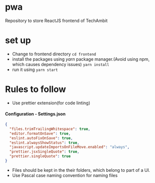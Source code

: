 # pwa
Repository to store ReactJS frontend of TechAmbit

# set up
- Change to frontend directory
	`cd frontend`
- install the packages using *yarn* package manager.(Avoid using npm, which causes dependency issues)
	`yarn install`
- run it using
 `yarn start`
 

# Rules to follow
- Use prettier extension(for code linting)
#### Configuration - Settings.json

```json
{
  "files.trimTrailingWhitespace": true,
  "editor.formatOnSave": true,
  "eslint.autoFixOnSave": true,
  "eslint.alwaysShowStatus": true,
  "javascript.updateImportsOnFileMove.enabled": "always",
  "prettier.jsxSingleQuote": true,
  "prettier.singleQuote": true
}
```
- Files should be kept in the their folders, which belong to part of a UI.
- Use Pascal case naming convention for naming files